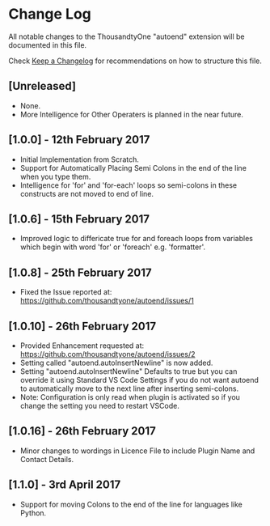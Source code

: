 # Change Log
All notable changes to the ThousandtyOne "autoend" extension will be documented in this file.

Check [Keep a Changelog](http://keepachangelog.com/) for recommendations on how to structure this file.

## [Unreleased]
- None.
- More Intelligence for Other Operaters is planned in the near future.

## [1.0.0] - 12th February 2017
- Initial Implementation from Scratch.
- Support for Automatically Placing Semi Colons in the end of the line when you type them.
- Intelligence for 'for' and 'for-each' loops so semi-colons in these constructs are not moved to end of line.

## [1.0.6] - 15th February 2017
- Improved logic to differicate true for and foreach loops from variables which begin with word 'for' or 'foreach' e.g. 'formatter'.

## [1.0.8] - 25th February 2017
- Fixed the Issue reported at: https://github.com/thousandtyone/autoend/issues/1

## [1.0.10] - 26th February 2017
- Provided Enhancement requested at: https://github.com/thousandtyone/autoend/issues/2
- Setting called "autoend.autoInsertNewline" is now added. 
- Setting "autoend.autoInsertNewline" Defaults to true but you can override it using Standard VS Code Settings if you do not want autoend to automatically move to the next line after inserting semi-colons.
- Note: Configuration is only read when plugin is activated so if you change the setting you need to restart VSCode.

## [1.0.16] - 26th February 2017
- Minor changes to wordings in Licence File to include Plugin Name and Contact Details.


## [1.1.0] - 3rd April 2017
- Support for moving Colons to the end of the line for languages like Python.